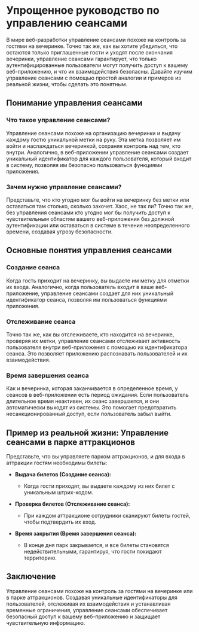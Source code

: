 # Упрощенное руководство по управлению сеансами

В мире веб-разработки управление сеансами похоже на контроль за гостями на вечеринке. Точно так же, как вы хотите убедиться, что остаются только приглашенные гости и уходят после окончания вечеринки, управление сеансами гарантирует, что только аутентифицированные пользователи могут получить доступ к вашему веб-приложению, и что их взаимодействия безопасны. Давайте изучим управление сеансами с помощью простой аналогии и примеров из реальной жизни, чтобы сделать это понятным.

## Понимание управления сеансами

### Что такое управление сеансами?

Управление сеансами похоже на организацию вечеринки и выдачу каждому гостю уникальной метки на руку. Эта метка позволяет им войти и наслаждаться вечеринкой, сохраняя контроль над тем, кто внутри. Аналогично, в веб-приложении управление сеансами создает уникальный идентификатор для каждого пользователя, который входит в систему, позволяя им безопасно пользоваться функциями приложения.

### Зачем нужно управление сеансами?

Представьте, что кто угодно мог бы войти на вечеринку без метки или оставаться там столько, сколько захочет. Хаос, не так ли? Точно так же, без управления сеансами кто угодно мог бы получить доступ к чувствительным областям вашего веб-приложения без должной аутентификации или оставаться в системе в течение неопределенного времени, создавая угрозу безопасности.

## Основные понятия управления сеансами

### Создание сеанса

Когда гость приходит на вечеринку, вы выдаете им метку для отметки их входа. Аналогично, когда пользователь входит в ваше веб-приложение, управление сеансами создает для них уникальный идентификатор сеанса, позволяя им пользоваться функциями приложения.

### Отслеживание сеанса

Точно так же, как вы отслеживаете, кто находится на вечеринке, проверяя их метки, управление сеансами отслеживает активность пользователя внутри веб-приложения с помощью их идентификатора сеанса. Это позволяет приложению распознавать пользователей и их взаимодействия.

### Время завершения сеанса

Как и вечеринка, которая заканчивается в определенное время, у сеансов в веб-приложении есть период ожидания. Если пользователь длительное время неактивен, их сеанс завершается, и они автоматически выходят из системы. Это помогает предотвратить несанкционированный доступ, если пользователь забыл выйти.

## Пример из реальной жизни: Управление сеансами в парке аттракционов

Представьте, что вы управляете парком аттракционов, и для входа в аттракции гостям необходимы билеты:

- **Выдача билетов (Создание сеанса):**
  - Когда гости приходят, вы выдаете каждому из них билет с уникальным штрих-кодом.

- **Проверка билетов (Отслеживание сеанса):**
  - При каждом аттракционе сотрудники сканируют билеты гостей, чтобы подтвердить их вход.

- **Время закрытия (Время завершения сеанса):**
  - В конце дня парк закрывается, и все билеты становятся недействительными, гарантируя, что гости покидают территорию.

## Заключение

Управление сеансами похоже на контроль за гостями на вечеринке или в парке аттракционов. Создавая уникальные идентификаторы для пользователей, отслеживая их взаимодействия и устанавливая временные ограничения, управление сеансами обеспечивает безопасный доступ к вашему веб-приложению и защищает чувствительную информацию.